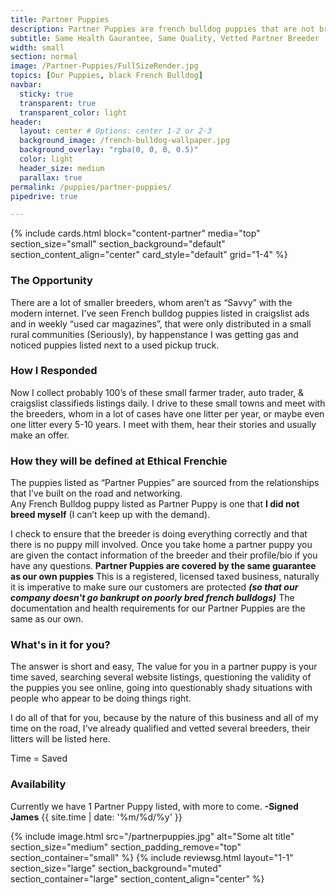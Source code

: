 ```yaml
---
title: Partner Puppies
description: Partner Puppies are french bulldog puppies that are not bred by us, but instead by a partner breeder. Partner Puppies are covered by Ethical Frenchie's Health Gaurantee, and are thoroughly investigated and inspected before being listed on our site.
subtitle: Same Health Gaurantee, Same Quality, Vetted Partner Breeder
width: small
section: normal
image: /Partner-Puppies/FullSizeRender.jpg
topics: [Our Puppies, black French Bulldog]
navbar:
  sticky: true
  transparent: true
  transparent_color: light
header:
  layout: center # Options: center 1-2 or 2-3
  background_image: /french-bulldog-wallpaper.jpg
  background_overlay: "rgba(0, 0, 0, 0.5)"
  color: light
  header_size: medium
  parallax: true
permalink: /puppies/partner-puppies/
pipedrive: true

---
```

{% include cards.html 
  block="content-partner" 
  media="top" 
  section_size="small"
  section_background="default"
  section_content_align="center"
  card_style="default"
  grid="1-4"
%}

### The Opportunity
There are a lot of smaller breeders, whom aren’t as “Savvy” with the modern internet. I’ve seen French bulldog puppies listed in craigslist ads and in weekly “used car magazines”, that were only distributed in a small rural communities (Seriously), by happenstance I was getting gas and noticed puppies listed next to a used pickup truck. 

### How I Responded 
Now I collect probably 100’s of these small farmer trader, auto trader, & craigslist classifieds listings daily. 
I drive to these small towns and meet with the breeders, whom in a lot of cases have one litter per year, or maybe even one litter every 5-10 years.  I meet with them, hear their stories and usually make an offer.

### How they will be defined at Ethical Frenchie
The puppies listed as “Partner Puppies” are sourced from the relationships that I’ve built on the road and networking.  
Any French Bulldog puppy listed as Partner Puppy is one that 	__**I did not breed myself**__ (I can’t keep up with the demand).

I check to ensure that the breeder is doing everything correctly and that there is no puppy mill involved.  Once you take home a partner puppy you are given the contact information of the breeder and their profile/bio if you have any questions.
__**Partner Puppies are covered by the same guarantee as our own puppies**__ This is a registered, licensed taxed business, naturally it is imperative to make sure our customers are protected __*(so that our company doesn't go bankrupt on poorly bred french bulldogs)*__  The documentation and health requirements for our Partner Puppies are the same as our own.

### What's in it for you?
The answer is short and easy, The value for you in a partner puppy is your time saved, searching several website listings, questioning the validity of the puppies you see online, going into questionably shady situations with people who appear to be doing things right.

I do all of that for you, because by the nature of this business and all of my time on the road, I've already qualified and vetted several breeders, their litters will be listed here.

Time = Saved

### Availability
Currently we have 1 Partner Puppy listed, with more to come. __-Signed James__ {{ site.time | date: '%m/%d/%y' }}




{% include image.html 
	src="/partnerpuppies.jpg"
  alt="Some alt title"
  section_size="medium"
  section_padding_remove="top"
  section_container="small"
%}
{% include reviewsg.html 
   layout="1-1"
  section_size="large"
  section_background="muted"
  section_container="large"
  section_content_align="center"
%}
